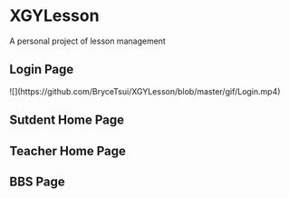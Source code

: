 # XGYLesson
A personal project of lesson management

## Login Page
<div>
![](https://github.com/BryceTsui/XGYLesson/blob/master/gif/Login.mp4)
  </div>

## Sutdent Home Page

<div>

  </div>
 
## Teacher Home Page

<div>

  </div>
  
## BBS Page
<div>
  </div>
